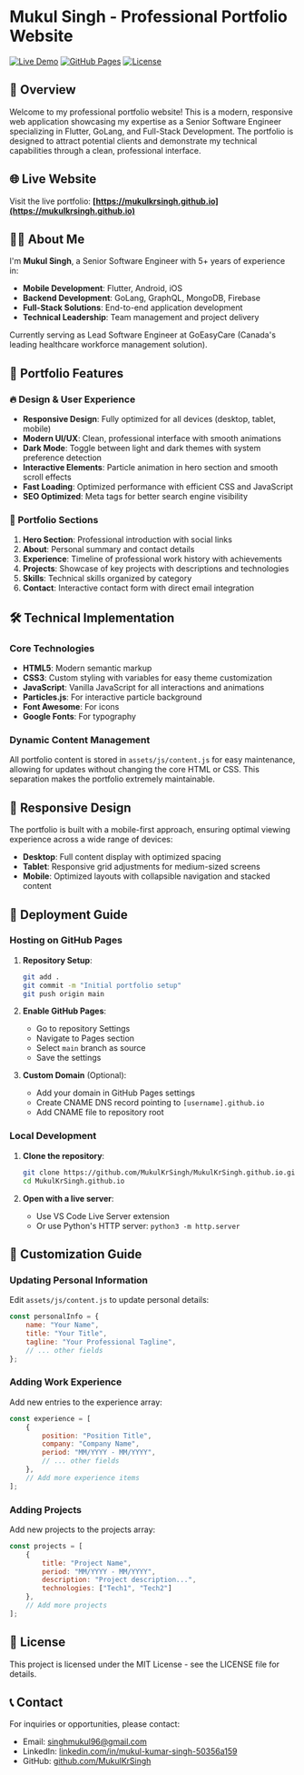 # Mukul Singh - Professional Portfolio Website

[![Live Demo](https://img.shields.io/badge/Live-Demo-brightgreen)](https://mukulkrsingh.github.io)
[![GitHub Pages](https://img.shields.io/badge/Deployed%20on-GitHub%20Pages-blue)](https://pages.github.com/)
[![License](https://img.shields.io/badge/License-MIT-yellow.svg)](LICENSE)

## 🚀 Overview

Welcome to my professional portfolio website! This is a modern, responsive web application showcasing my expertise as a Senior Software Engineer specializing in Flutter, GoLang, and Full-Stack Development. The portfolio is designed to attract potential clients and demonstrate my technical capabilities through a clean, professional interface.

## 🌐 Live Website

Visit the live portfolio: **[https://mukulkrsingh.github.io](https://mukulkrsingh.github.io)**

## 👨‍💻 About Me

I'm **Mukul Singh**, a Senior Software Engineer with 5+ years of experience in:
- **Mobile Development**: Flutter, Android, iOS
- **Backend Development**: GoLang, GraphQL, MongoDB, Firebase
- **Full-Stack Solutions**: End-to-end application development
- **Technical Leadership**: Team management and project delivery

Currently serving as Lead Software Engineer at GoEasyCare (Canada's leading healthcare workforce management solution).

## 🎯 Portfolio Features

### 🔥 Design & User Experience
- **Responsive Design**: Fully optimized for all devices (desktop, tablet, mobile)
- **Modern UI/UX**: Clean, professional interface with smooth animations
- **Dark Mode**: Toggle between light and dark themes with system preference detection
- **Interactive Elements**: Particle animation in hero section and smooth scroll effects
- **Fast Loading**: Optimized performance with efficient CSS and JavaScript
- **SEO Optimized**: Meta tags for better search engine visibility

### 📱 Portfolio Sections
1. **Hero Section**: Professional introduction with social links
2. **About**: Personal summary and contact details
3. **Experience**: Timeline of professional work history with achievements
4. **Projects**: Showcase of key projects with descriptions and technologies
5. **Skills**: Technical skills organized by category
6. **Contact**: Interactive contact form with direct email integration

## 🛠️ Technical Implementation

### Core Technologies
- **HTML5**: Modern semantic markup
- **CSS3**: Custom styling with variables for easy theme customization
- **JavaScript**: Vanilla JavaScript for all interactions and animations
- **Particles.js**: For interactive particle background
- **Font Awesome**: For icons
- **Google Fonts**: For typography

### Dynamic Content Management
All portfolio content is stored in `assets/js/content.js` for easy maintenance, allowing for updates without changing the core HTML or CSS. This separation makes the portfolio extremely maintainable.

## 📱 Responsive Design

The portfolio is built with a mobile-first approach, ensuring optimal viewing experience across a wide range of devices:
- **Desktop**: Full content display with optimized spacing
- **Tablet**: Responsive grid adjustments for medium-sized screens
- **Mobile**: Optimized layouts with collapsible navigation and stacked content

## 🚀 Deployment Guide

### Hosting on GitHub Pages

1. **Repository Setup**:
   ```bash
   git add .
   git commit -m "Initial portfolio setup"
   git push origin main
   ```

2. **Enable GitHub Pages**:
   - Go to repository Settings
   - Navigate to Pages section
   - Select `main` branch as source
   - Save the settings

3. **Custom Domain** (Optional):
   - Add your domain in GitHub Pages settings
   - Create CNAME DNS record pointing to `[username].github.io`
   - Add CNAME file to repository root

### Local Development

1. **Clone the repository**:
   ```bash
   git clone https://github.com/MukulKrSingh/MukulKrSingh.github.io.git
   cd MukulKrSingh.github.io
   ```

2. **Open with a live server**:
   - Use VS Code Live Server extension
   - Or use Python's HTTP server: `python3 -m http.server`

## 🔧 Customization Guide

### Updating Personal Information
Edit `assets/js/content.js` to update personal details:

```javascript
const personalInfo = {
    name: "Your Name",
    title: "Your Title",
    tagline: "Your Professional Tagline",
    // ... other fields
};
```

### Adding Work Experience
Add new entries to the experience array:

```javascript
const experience = [
    {
        position: "Position Title",
        company: "Company Name",
        period: "MM/YYYY - MM/YYYY",
        // ... other fields
    },
    // Add more experience items
];
```

### Adding Projects
Add new projects to the projects array:

```javascript
const projects = [
    {
        title: "Project Name",
        period: "MM/YYYY - MM/YYYY",
        description: "Project description...",
        technologies: ["Tech1", "Tech2"]
    },
    // Add more projects
];
```

## 📄 License

This project is licensed under the MIT License - see the LICENSE file for details.

## 📞 Contact

For inquiries or opportunities, please contact:
- Email: singhmukul96@gmail.com
- LinkedIn: [linkedin.com/in/mukul-kumar-singh-50356a159](https://linkedin.com/in/mukul-kumar-singh-50356a159)
- GitHub: [github.com/MukulKrSingh](https://github.com/MukulKrSingh)